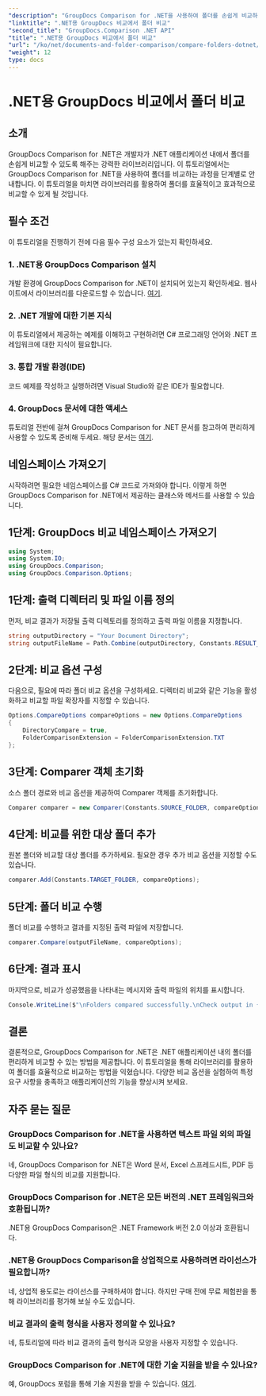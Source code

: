 ```yaml
---
"description": "GroupDocs Comparison for .NET을 사용하여 폴더를 손쉽게 비교하세요. 효율적인 폴더 비교를 위한 단계별 안내를 따라 .NET 애플리케이션을 더욱 강화하세요."
"linktitle": ".NET용 GroupDocs 비교에서 폴더 비교"
"second_title": "GroupDocs.Comparison .NET API"
"title": ".NET용 GroupDocs 비교에서 폴더 비교"
"url": "/ko/net/documents-and-folder-comparison/compare-folders-dotnet/"
"weight": 12
type: docs
---
```

# .NET용 GroupDocs 비교에서 폴더 비교

## 소개
GroupDocs Comparison for .NET은 개발자가 .NET 애플리케이션 내에서 폴더를 손쉽게 비교할 수 있도록 해주는 강력한 라이브러리입니다. 이 튜토리얼에서는 GroupDocs Comparison for .NET을 사용하여 폴더를 비교하는 과정을 단계별로 안내합니다. 이 튜토리얼을 마치면 라이브러리를 활용하여 폴더를 효율적이고 효과적으로 비교할 수 있게 될 것입니다.
## 필수 조건
이 튜토리얼을 진행하기 전에 다음 필수 구성 요소가 있는지 확인하세요.
### 1. .NET용 GroupDocs Comparison 설치
개발 환경에 GroupDocs Comparison for .NET이 설치되어 있는지 확인하세요. 웹사이트에서 라이브러리를 다운로드할 수 있습니다. [여기](https://releases.groupdocs.com/comparison/net/).
### 2. .NET 개발에 대한 기본 지식
이 튜토리얼에서 제공하는 예제를 이해하고 구현하려면 C# 프로그래밍 언어와 .NET 프레임워크에 대한 지식이 필요합니다.
### 3. 통합 개발 환경(IDE)
코드 예제를 작성하고 실행하려면 Visual Studio와 같은 IDE가 필요합니다.
### 4. GroupDocs 문서에 대한 액세스
튜토리얼 전반에 걸쳐 GroupDocs Comparison for .NET 문서를 참고하여 편리하게 사용할 수 있도록 준비해 두세요. 해당 문서는 [여기](https://tutorials.groupdocs.com/comparison/net/).

## 네임스페이스 가져오기
시작하려면 필요한 네임스페이스를 C# 코드로 가져와야 합니다. 이렇게 하면 GroupDocs Comparison for .NET에서 제공하는 클래스와 메서드를 사용할 수 있습니다.
## 1단계: GroupDocs 비교 네임스페이스 가져오기
```csharp
using System;
using System.IO;
using GroupDocs.Comparison;
using GroupDocs.Comparison.Options;
```

## 1단계: 출력 디렉터리 및 파일 이름 정의
먼저, 비교 결과가 저장될 출력 디렉토리를 정의하고 출력 파일 이름을 지정합니다.
```csharp
string outputDirectory = "Your Document Directory";
string outputFileName = Path.Combine(outputDirectory, Constants.RESULT_FOLDER);
```
## 2단계: 비교 옵션 구성
다음으로, 필요에 따라 폴더 비교 옵션을 구성하세요. 디렉터리 비교와 같은 기능을 활성화하고 비교할 파일 확장자를 지정할 수 있습니다.
```csharp
Options.CompareOptions compareOptions = new Options.CompareOptions
{
    DirectoryCompare = true,
    FolderComparisonExtension = FolderComparisonExtension.TXT
};
```
## 3단계: Comparer 객체 초기화
소스 폴더 경로와 비교 옵션을 제공하여 Comparer 객체를 초기화합니다.
```csharp
Comparer comparer = new Comparer(Constants.SOURCE_FOLDER, compareOptions);
```
## 4단계: 비교를 위한 대상 폴더 추가
원본 폴더와 비교할 대상 폴더를 추가하세요. 필요한 경우 추가 비교 옵션을 지정할 수도 있습니다.
```csharp
comparer.Add(Constants.TARGET_FOLDER, compareOptions);
```
## 5단계: 폴더 비교 수행
폴더 비교를 수행하고 결과를 지정된 출력 파일에 저장합니다.
```csharp
comparer.Compare(outputFileName, compareOptions);
```
## 6단계: 결과 표시
마지막으로, 비교가 성공했음을 나타내는 메시지와 출력 파일의 위치를 표시합니다.
```csharp
Console.WriteLine($"\nFolders compared successfully.\nCheck output in {Directory.GetCurrentDirectory()}.");
```

## 결론
결론적으로, GroupDocs Comparison for .NET은 .NET 애플리케이션 내의 폴더를 편리하게 비교할 수 있는 방법을 제공합니다. 이 튜토리얼을 통해 라이브러리를 활용하여 폴더를 효율적으로 비교하는 방법을 익혔습니다. 다양한 비교 옵션을 실험하여 특정 요구 사항을 충족하고 애플리케이션의 기능을 향상시켜 보세요.
## 자주 묻는 질문
### GroupDocs Comparison for .NET을 사용하면 텍스트 파일 외의 파일도 비교할 수 있나요?
네, GroupDocs Comparison for .NET은 Word 문서, Excel 스프레드시트, PDF 등 다양한 파일 형식의 비교를 지원합니다.
### GroupDocs Comparison for .NET은 모든 버전의 .NET 프레임워크와 호환됩니까?
.NET용 GroupDocs Comparison은 .NET Framework 버전 2.0 이상과 호환됩니다.
### .NET용 GroupDocs Comparison을 상업적으로 사용하려면 라이선스가 필요합니까?
네, 상업적 용도로는 라이선스를 구매하셔야 합니다. 하지만 구매 전에 무료 체험판을 통해 라이브러리를 평가해 보실 수도 있습니다.
### 비교 결과의 출력 형식을 사용자 정의할 수 있나요?
네, 튜토리얼에 따라 비교 결과의 출력 형식과 모양을 사용자 지정할 수 있습니다.
### GroupDocs Comparison for .NET에 대한 기술 지원을 받을 수 있나요?
예, GroupDocs 포럼을 통해 기술 지원을 받을 수 있습니다. [여기](https://forum.groupdocs.com/c/comparison/12).
